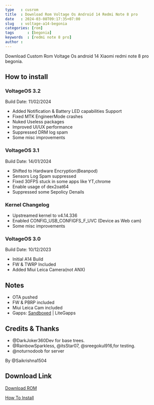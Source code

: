 ```yaml
---
type   : cusrom
title  : Download Rom Voltage Os Android 14 Redmi Note 8 pro 
date   : 2024-03-08T09:17:35+07:00
slug   : voltage-a14-begonia
categories: [rom]
tags      : [begonia]
keywords  : [redmi note 8 pro]
author :
---
```


Download Custom Rom Voltage Os android 14 Xiaomi redmi note 8 pro begonia.

## How to install

### VoltageOS 3.2
Build Date: 11/02/2024
- Added Notification & Battery LED capabilities Support
- Fixed MTK EngineerMode crashes
- Nuked Useless packages
- Improved UI/UX performance
- Suppressed DRM log spam
- Some misc improvements

### VoltageOS 3.1
Build Date: 14/01/2024
- Shifted to Hardware Encryption(Beanpod)
- Sensors Log Spam suppressed
- Fixed 30FPS stuck in some apps like YT,chrome 
- Enable usage of dex2oat64
- Suppressed some Sepolicy Denails

### Kernel Changelog
- Upstreamed kernel to v4.14.336
- Enabled CONFIG_USB_CONFIGFS_F_UVC (Device as Web cam)
- Some misc improvements

### VoltageOS 3.0 
Build Date: 10/12/2023 
- Initial A14 Build
- FW & TWRP Included
- Added Miui Leica Camera(not ANX)

## Notes
- OTA pushed 
- FW & PBRP included 
- Miui Leica Cam included
- Gapps: [Sandboxed](http://t.me/voltageos/68441) | LiteGapps
 
## Credits & Thanks
- @DarkJoker360Dev for base trees.
- @RainbowSparkless, @itsStar07, @sreegokul916,for testing.
- @noturnodoob for server

By @Saikrishna1504

## Download Link
[Download ROM](https://sourceforge.net/projects/voltage-os/files/begonia/voltage-3.2-begonia-20240211-0957-OFFICIAL.zip/download)

[How To Install](https://telegra.ph/VoltageOS-flashing-guide-begonia-04-20)
